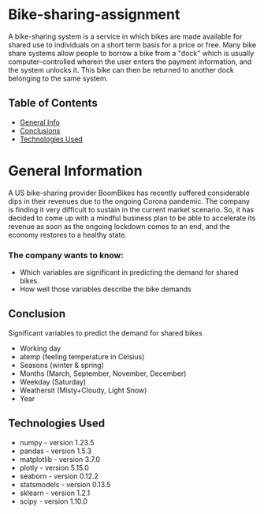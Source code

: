 # Bike-sharing-assignment
A bike-sharing system is a service in which bikes are made available for shared use to individuals on a short term basis for a price or free. Many bike share systems allow people to borrow a bike from a "dock" which is usually computer-controlled wherein the user enters the payment information, and the system unlocks it. This bike can then be returned to another dock belonging to the same system.


## Table of Contents
* [General Info](#General-Information)
* [Conclusions](#Conclusion)
* [Technologies Used](#Technologies-Used)

<!-- You can include any other section that is pertinent to your problem -->

# General Information
   A US bike-sharing provider BoomBikes has recently suffered considerable dips in their revenues due to the ongoing Corona pandemic. The company is finding it very difficult to sustain in the current market scenario. So, it has decided to come up with a mindful business plan to be able to accelerate its revenue as soon as the ongoing lockdown comes to an end, and the economy restores to a healthy state. 
### The company wants to know:
- Which variables are significant in predicting the demand for shared bikes.
- How well those variables describe the bike demands
  

<!-- You don't have to answer all the questions - just the ones relevant to your project. -->

## Conclusion
Significant variables to predict the demand for shared bikes

- Working day
- atemp (feeling temperature in Celsius)
- Seasons (winter & spring)
- Months (March, September, November, December)
- Weekday (Saturday)
- Weathersit (Misty+Cloudy, Light Snow)
- Year

<!-- You don't have to answer all the questions - just the ones relevant to your project. -->


## Technologies Used
- numpy - version 1.23.5
- pandas - version 1.5.3
- matplotlib - version 3.7.0
- plotly - version 5.15.0
- seaborn - version 0.12.2
- statsmodels - version 0.13.5
- sklearn - version 1.2.1
- scipy - version 1.10.0   

<!-- As the libraries versions keep on changing, it is recommended to mention the version of library used in this project -->



<!-- Optional -->
<!-- ## License -->
<!-- This project is open source and available under the [... License](). -->

<!-- You don't have to include all sections - just the one's relevant to your project -->
